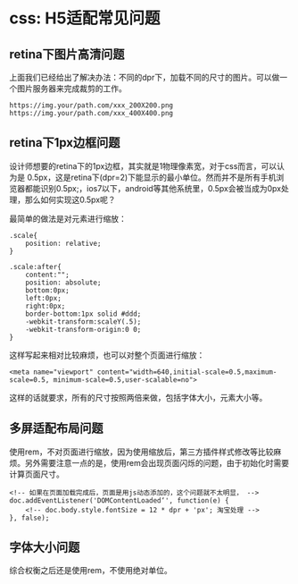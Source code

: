 # css: H5适配常见问题

## retina下图片高清问题

上面我们已经给出了解决办法：不同的dpr下，加载不同的尺寸的图片。可以做一个图片服务器来完成裁剪的工作。

```
https://img.your/path.com/xxx_200X200.png
https://img.your/path.com/xxx_400X400.png
```

## retina下1px边框问题

设计师想要的retina下的1px边框，其实就是1物理像素宽，对于css而言，可以认为是 0.5px，这是retina下(dpr=2)下能显示的最小单位。然而并不是所有手机浏览器都能识别0.5px;，ios7以下，android等其他系统里，0.5px会被当成为0px处理，那么如何实现这0.5px呢？

最简单的做法是对元素进行缩放：

```
.scale{
    position: relative;
}

.scale:after{
    content:"";
    position: absolute;
    bottom:0px;
    left:0px;
    right:0px;
    border-bottom:1px solid #ddd;
    -webkit-transform:scaleY(.5);
    -webkit-transform-origin:0 0;
}
```

这样写起来相对比较麻烦，也可以对整个页面进行缩放：

```
<meta name="viewport" content="width=640,initial-scale=0.5,maximum-scale=0.5, minimum-scale=0.5,user-scalable=no">
```

这样的话就要求，所有的尺寸按照两倍来做，包括字体大小，元素大小等。

## 多屏适配布局问题

使用rem，不对页面进行缩放，因为使用缩放后，第三方插件样式修改等比较麻烦。另外需要注意一点的是，使用rem会出现页面闪烁的问题，由于初始化时需要计算页面尺寸。

```
<!-- 如果在页面加载完成后，页面是用js动态添加的，这个问题就不太明显， -->
doc.addEventListener('DOMContentLoaded‘', function(e) {
    <!-- doc.body.style.fontSize = 12 * dpr + 'px'; 淘宝处理 -->
}, false);
```

## 字体大小问题

综合权衡之后还是使用rem，不使用绝对单位。
